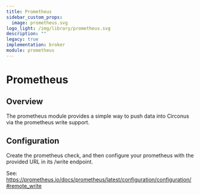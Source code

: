 ```yaml
---
title: Prometheus
sidebar_custom_props:
  image: prometheus.svg
logo_light: /img/library/prometheus.svg
description: ""
legacy: true
implementation: broker
module: prometheus
---
```


# Prometheus

## Overview

The prometheus module provides a simple way to push data into Circonus via the prometheus write support.

## Configuration

Create the prometheus check, and then configure your prometheus with the provided URL in its /write endpoint.

See: https://prometheus.io/docs/prometheus/latest/configuration/configuration/#remote_write
